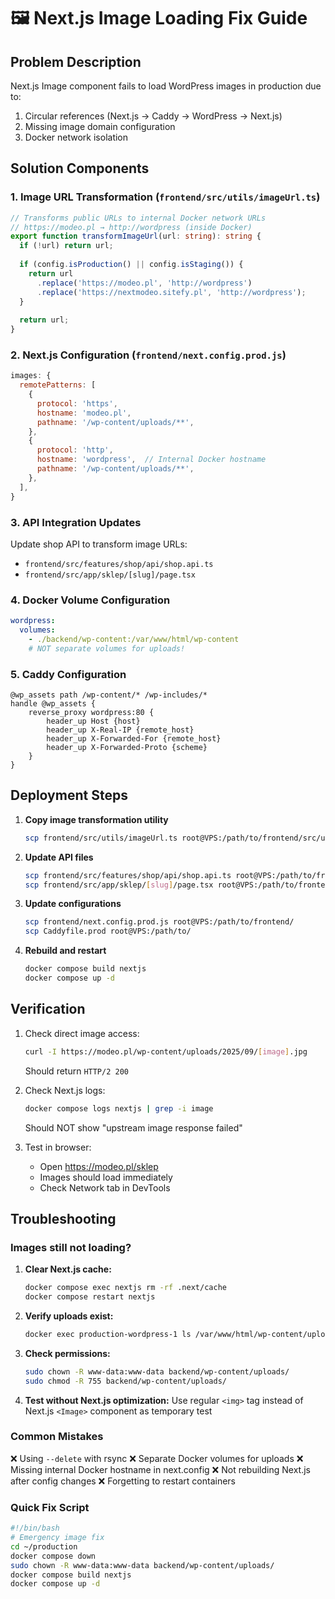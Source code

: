 # 🖼️ Next.js Image Loading Fix Guide

## Problem Description
Next.js Image component fails to load WordPress images in production due to:
1. Circular references (Next.js → Caddy → WordPress → Next.js)
2. Missing image domain configuration
3. Docker network isolation

## Solution Components

### 1. Image URL Transformation (`frontend/src/utils/imageUrl.ts`)
```typescript
// Transforms public URLs to internal Docker network URLs
// https://modeo.pl → http://wordpress (inside Docker)
export function transformImageUrl(url: string): string {
  if (!url) return url;
  
  if (config.isProduction() || config.isStaging()) {
    return url
      .replace('https://modeo.pl', 'http://wordpress')
      .replace('https://nextmodeo.sitefy.pl', 'http://wordpress');
  }
  
  return url;
}
```

### 2. Next.js Configuration (`frontend/next.config.prod.js`)
```javascript
images: {
  remotePatterns: [
    {
      protocol: 'https',
      hostname: 'modeo.pl',
      pathname: '/wp-content/uploads/**',
    },
    {
      protocol: 'http',
      hostname: 'wordpress',  // Internal Docker hostname
      pathname: '/wp-content/uploads/**',
    },
  ],
}
```

### 3. API Integration Updates
Update shop API to transform image URLs:
- `frontend/src/features/shop/api/shop.api.ts`
- `frontend/src/app/sklep/[slug]/page.tsx`

### 4. Docker Volume Configuration
```yaml
wordpress:
  volumes:
    - ./backend/wp-content:/var/www/html/wp-content
    # NOT separate volumes for uploads!
```

### 5. Caddy Configuration
```
@wp_assets path /wp-content/* /wp-includes/*
handle @wp_assets {
    reverse_proxy wordpress:80 {
        header_up Host {host}
        header_up X-Real-IP {remote_host}
        header_up X-Forwarded-For {remote_host}
        header_up X-Forwarded-Proto {scheme}
    }
}
```

## Deployment Steps

1. **Copy image transformation utility**
   ```bash
   scp frontend/src/utils/imageUrl.ts root@VPS:/path/to/frontend/src/utils/
   ```

2. **Update API files**
   ```bash
   scp frontend/src/features/shop/api/shop.api.ts root@VPS:/path/to/frontend/src/features/shop/api/
   scp frontend/src/app/sklep/[slug]/page.tsx root@VPS:/path/to/frontend/src/app/sklep/[slug]/
   ```

3. **Update configurations**
   ```bash
   scp frontend/next.config.prod.js root@VPS:/path/to/frontend/
   scp Caddyfile.prod root@VPS:/path/to/
   ```

4. **Rebuild and restart**
   ```bash
   docker compose build nextjs
   docker compose up -d
   ```

## Verification

1. Check direct image access:
   ```bash
   curl -I https://modeo.pl/wp-content/uploads/2025/09/[image].jpg
   ```
   Should return `HTTP/2 200`

2. Check Next.js logs:
   ```bash
   docker compose logs nextjs | grep -i image
   ```
   Should NOT show "upstream image response failed"

3. Test in browser:
   - Open https://modeo.pl/sklep
   - Images should load immediately
   - Check Network tab in DevTools

## Troubleshooting

### Images still not loading?

1. **Clear Next.js cache:**
   ```bash
   docker compose exec nextjs rm -rf .next/cache
   docker compose restart nextjs
   ```

2. **Verify uploads exist:**
   ```bash
   docker exec production-wordpress-1 ls /var/www/html/wp-content/uploads/2025/09/
   ```

3. **Check permissions:**
   ```bash
   sudo chown -R www-data:www-data backend/wp-content/uploads/
   sudo chmod -R 755 backend/wp-content/uploads/
   ```

4. **Test without Next.js optimization:**
   Use regular `<img>` tag instead of Next.js `<Image>` component as temporary test

### Common Mistakes

❌ Using `--delete` with rsync
❌ Separate Docker volumes for uploads
❌ Missing internal Docker hostname in next.config
❌ Not rebuilding Next.js after config changes
❌ Forgetting to restart containers

### Quick Fix Script

```bash
#!/bin/bash
# Emergency image fix
cd ~/production
docker compose down
sudo chown -R www-data:www-data backend/wp-content/uploads/
docker compose build nextjs
docker compose up -d
```